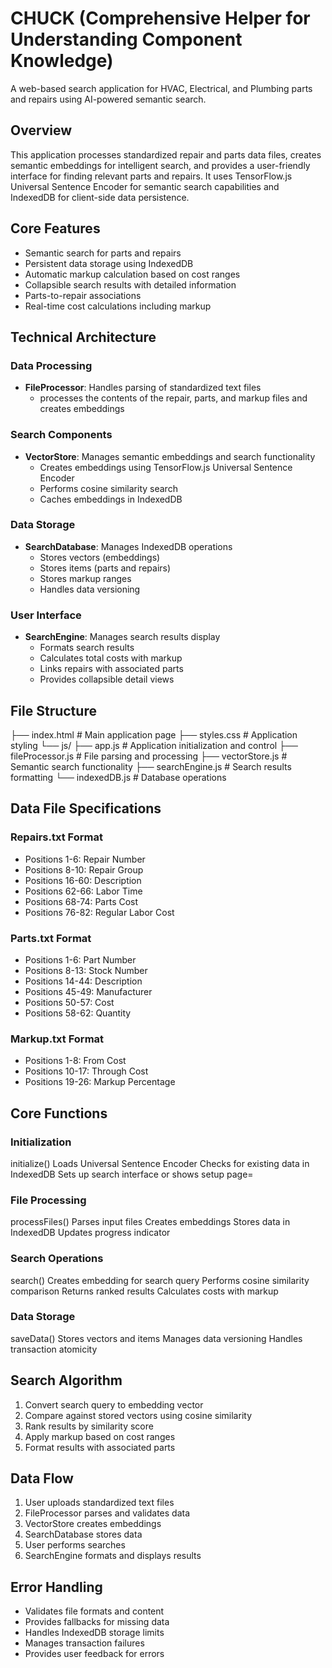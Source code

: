 # CHUCK (Comprehensive Helper for Understanding Component Knowledge)

A web-based search application for HVAC, Electrical, and Plumbing parts and repairs using AI-powered semantic search.

## Overview

This application processes standardized repair and parts data files, creates semantic embeddings for intelligent search, and provides a user-friendly interface for finding relevant parts and repairs. It uses TensorFlow.js Universal Sentence Encoder for semantic search capabilities and IndexedDB for client-side data persistence.

## Core Features

- Semantic search for parts and repairs
- Persistent data storage using IndexedDB
- Automatic markup calculation based on cost ranges
- Collapsible search results with detailed information
- Parts-to-repair associations
- Real-time cost calculations including markup

## Technical Architecture

### Data Processing
- **FileProcessor**: Handles parsing of standardized text files
  - processes the contents of the repair, parts, and markup files and creates embeddings

### Search Components
- **VectorStore**: Manages semantic embeddings and search functionality
  - Creates embeddings using TensorFlow.js Universal Sentence Encoder
  - Performs cosine similarity search
  - Caches embeddings in IndexedDB

### Data Storage
- **SearchDatabase**: Manages IndexedDB operations
  - Stores vectors (embeddings)
  - Stores items (parts and repairs)
  - Stores markup ranges
  - Handles data versioning

### User Interface
- **SearchEngine**: Manages search results display
  - Formats search results
  - Calculates total costs with markup
  - Links repairs with associated parts
  - Provides collapsible detail views

## File Structure

├── index.html # Main application page
├── styles.css # Application styling
└── js/
├── app.js # Application initialization and control
├── fileProcessor.js # File parsing and processing
├── vectorStore.js # Semantic search functionality
├── searchEngine.js # Search results formatting
└── indexedDB.js # Database operations

## Data File Specifications

### Repairs.txt Format
- Positions 1-6: Repair Number
- Positions 8-10: Repair Group
- Positions 16-60: Description
- Positions 62-66: Labor Time
- Positions 68-74: Parts Cost
- Positions 76-82: Regular Labor Cost

### Parts.txt Format
- Positions 1-6: Part Number
- Positions 8-13: Stock Number
- Positions 14-44: Description
- Positions 45-49: Manufacturer
- Positions 50-57: Cost
- Positions 58-62: Quantity

### Markup.txt Format
- Positions 1-8: From Cost
- Positions 10-17: Through Cost
- Positions 19-26: Markup Percentage

## Core Functions

### Initialization
initialize()
Loads Universal Sentence Encoder
Checks for existing data in IndexedDB
Sets up search interface or shows setup page=

### File Processing
processFiles()
Parses input files
Creates embeddings
Stores data in IndexedDB
Updates progress indicator

### Search Operations
search()
Creates embedding for search query
Performs cosine similarity comparison
Returns ranked results
Calculates costs with markup

### Data Storage
saveData()
Stores vectors and items
Manages data versioning
Handles transaction atomicity

## Search Algorithm

1. Convert search query to embedding vector
2. Compare against stored vectors using cosine similarity
3. Rank results by similarity score
4. Apply markup based on cost ranges
5. Format results with associated parts

## Data Flow

1. User uploads standardized text files
2. FileProcessor parses and validates data
3. VectorStore creates embeddings
4. SearchDatabase stores data
5. User performs searches
6. SearchEngine formats and displays results

## Error Handling

- Validates file formats and content
- Provides fallbacks for missing data
- Handles IndexedDB storage limits
- Manages transaction failures
- Provides user feedback for errors